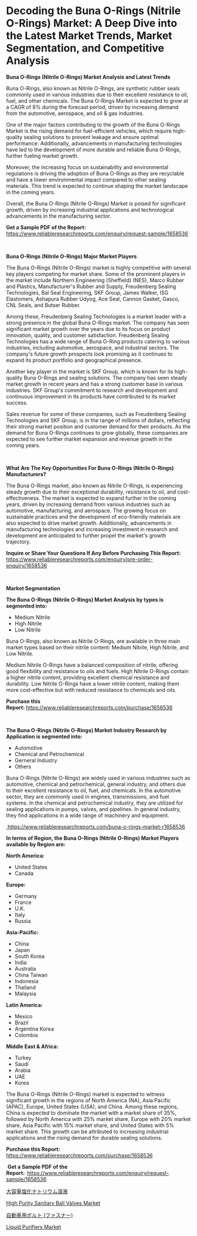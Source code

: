 <p><h1>Decoding the Buna O-Rings (Nitrile O-Rings) Market: A Deep Dive into the Latest Market Trends, Market Segmentation, and Competitive Analysis</h1></p><p><strong>Buna O-Rings (Nitrile O-Rings) Market Analysis and Latest Trends</strong></p>
<p><p>Buna O-Rings, also known as Nitrile O-Rings, are synthetic rubber seals commonly used in various industries due to their excellent resistance to oil, fuel, and other chemicals. The Buna O-Rings Market is expected to grow at a CAGR of 8% during the forecast period, driven by increasing demand from the automotive, aerospace, and oil & gas industries. </p><p>One of the major factors contributing to the growth of the Buna O-Rings Market is the rising demand for fuel-efficient vehicles, which require high-quality sealing solutions to prevent leakage and ensure optimal performance. Additionally, advancements in manufacturing technologies have led to the development of more durable and reliable Buna O-Rings, further fueling market growth.</p><p>Moreover, the increasing focus on sustainability and environmental regulations is driving the adoption of Buna O-Rings as they are recyclable and have a lower environmental impact compared to other sealing materials. This trend is expected to continue shaping the market landscape in the coming years.</p><p>Overall, the Buna O-Rings (Nitrile O-Rings) Market is poised for significant growth, driven by increasing industrial applications and technological advancements in the manufacturing sector.</p></p>
<p><strong>Get a Sample PDF of the Report:&nbsp;</strong> <a href="https://www.reliableresearchreports.com/enquiry/request-sample/1658536">https://www.reliableresearchreports.com/enquiry/request-sample/1658536</a></p>
<p>&nbsp;</p>
<p><strong>Buna O-Rings (Nitrile O-Rings) Major Market Players</strong></p>
<p><p>The Buna O-Rings (Nitrile O-Rings) market is highly competitive with several key players competing for market share. Some of the prominent players in the market include Northern Engineering (Sheffield) (NES), Marco Rubber and Plastics, Manufacturer's Rubber and Supply, Freudenberg Sealing Technologies, Bal Seal Engineering, SKF Group, James Walker, ISG Elastomers, Ashapura Rubber Udyog, Ace Seal, Cannon Gasket, Gasco, CNL Seals, and Butser Rubber.</p><p>Among these, Freudenberg Sealing Technologies is a market leader with a strong presence in the global Buna O-Rings market. The company has seen significant market growth over the years due to its focus on product innovation, quality, and customer satisfaction. Freudenberg Sealing Technologies has a wide range of Buna O-Ring products catering to various industries, including automotive, aerospace, and industrial sectors. The company's future growth prospects look promising as it continues to expand its product portfolio and geographical presence.</p><p>Another key player in the market is SKF Group, which is known for its high-quality Buna O-Rings and sealing solutions. The company has seen steady market growth in recent years and has a strong customer base in various industries. SKF Group's commitment to research and development and continuous improvement in its products have contributed to its market success.</p><p>Sales revenue for some of these companies, such as Freudenberg Sealing Technologies and SKF Group, is in the range of millions of dollars, reflecting their strong market position and customer demand for their products. As the demand for Buna O-Rings continues to grow globally, these companies are expected to see further market expansion and revenue growth in the coming years.</p></p>
<p>&nbsp;</p>
<p><strong>What Are The Key Opportunities For Buna O-Rings (Nitrile O-Rings) Manufacturers?</strong></p>
<p><p>The Buna O-Rings market, also known as Nitrile O-Rings, is experiencing steady growth due to their exceptional durability, resistance to oil, and cost-effectiveness. The market is expected to expand further in the coming years, driven by increasing demand from various industries such as automotive, manufacturing, and aerospace. The growing focus on sustainable practices and the development of eco-friendly materials are also expected to drive market growth. Additionally, advancements in manufacturing technologies and increasing investment in research and development are anticipated to further propel the market's growth trajectory.</p></p>
<p><strong>Inquire or Share Your Questions If Any Before Purchasing This Report:</strong> <a href="https://www.reliableresearchreports.com/enquiry/pre-order-enquiry/1658536">https://www.reliableresearchreports.com/enquiry/pre-order-enquiry/1658536</a></p>
<p>&nbsp;</p>
<p><strong>Market Segmentation</strong></p>
<p><strong>The Buna O-Rings (Nitrile O-Rings) Market Analysis by types is segmented into:</strong></p>
<p><ul><li>Medium Nitrile</li><li>High Nitrile</li><li>Low Nitrile</li></ul></p>
<p><p>Buna O-Rings, also known as Nitrile O-Rings, are available in three main market types based on their nitrile content: Medium Nitrile, High Nitrile, and Low Nitrile. </p><p>Medium Nitrile O-Rings have a balanced composition of nitrile, offering good flexibility and resistance to oils and fuels. High Nitrile O-Rings contain a higher nitrile content, providing excellent chemical resistance and durability. Low Nitrile O-Rings have a lower nitrile content, making them more cost-effective but with reduced resistance to chemicals and oils.</p></p>
<p><strong>Purchase this Report:&nbsp;</strong><a href="https://www.reliableresearchreports.com/purchase/1658536">https://www.reliableresearchreports.com/purchase/1658536</a></p>
<p>&nbsp;</p>
<p><strong>The Buna O-Rings (Nitrile O-Rings) Market Industry Research by Application is segmented into:</strong></p>
<p><ul><li>Automotive</li><li>Chemical and Petrochemical</li><li>Gerneral Industry</li><li>Others</li></ul></p>
<p><p>Buna O-Rings (Nitrile O-Rings) are widely used in various industries such as automotive, chemical and petrochemical, general industry, and others due to their excellent resistance to oil, fuel, and chemicals. In the automotive sector, they are commonly used in engines, transmissions, and fuel systems. In the chemical and petrochemical industry, they are utilized for sealing applications in pumps, valves, and pipelines. In general industry, they find applications in a wide range of machinery and equipment.</p></p>
<p><a href="https://www.reliableresearchreports.com/buna-o-rings-market-r1658536">&nbsp;https://www.reliableresearchreports.com/buna-o-rings-market-r1658536</a></p>
<p><strong>In terms of Region, the Buna O-Rings (Nitrile O-Rings) Market Players available by Region are:</strong></p>
<p>
    <p> <strong> North America: </strong>
        <ul>
            <li>United States</li>
            <li>Canada</li>
        </ul>
        </p> 
    <p> <strong> Europe: </strong>
        <ul>
            <li>Germany</li>
            <li>France</li>
            <li>U.K.</li>
            <li>Italy</li>
            <li>Russia</li>
        </ul>
        </p> 
    <p> <strong> Asia-Pacific: </strong>
        <ul>
            <li>China</li>
            <li>Japan</li>
            <li>South Korea</li>
            <li>India</li>
            <li>Australia</li>
            <li>China Taiwan</li>
            <li>Indonesia</li>
            <li>Thailand</li>
            <li>Malaysia</li>
        </ul>
        </p> 
    <p> <strong> Latin America: </strong>
        <ul>
            <li>Mexico</li>
            <li>Brazil</li>
            <li>Argentina Korea</li>
            <li>Colombia</li>
        </ul>
        </p> 
    <p> <strong> Middle East & Africa: </strong>
        <ul>
            <li>Turkey</li>
            <li>Saudi</li>
            <li>Arabia</li>
            <li>UAE</li>
            <li>Korea</li>
        </ul>
    </p>
    </p>
<p><p>The Buna O-Rings (Nitrile O-Rings) market is expected to witness significant growth in the regions of North America (NA), Asia Pacific (APAC), Europe, United States (USA), and China. Among these regions, China is expected to dominate the market with a market share of 35%, followed by North America with 25% market share, Europe with 20% market share, Asia Pacific with 15% market share, and United States with 5% market share. This growth can be attributed to increasing industrial applications and the rising demand for durable sealing solutions.</p></p>
<p><strong>Purchase this Report: </strong><a href="https://www.reliableresearchreports.com/purchase/1658536">https://www.reliableresearchreports.com/purchase/1658536</a></p>
<p>&nbsp;<strong>Get a Sample PDF of the Report:&nbsp;&nbsp;</strong><a href="https://www.reliableresearchreports.com/enquiry/request-sample/1658536">https://www.reliableresearchreports.com/enquiry/request-sample/1658536</a></p>
<p><strong></strong></p>
<p><p><a href="https://github.com/nemesis2824/Market-Research-Report-List-1/blob/main/839838395955.md">大容量塩化ナトリウム溶液</a></p><p><a href="https://github.com/NaomieConner2023/Market-Research-Report-List-1/blob/main/high-purity-sanitary-ball-valves-market.md">High Purity Sanitary Ball Valves Market</a></p><p><a href="https://github.com/CieloStamm/Market-Research-Report-List-1/blob/main/611491495956.md">自動車用ボルト (ファスナー)</a></p><p><a href="https://github.com/GroverBarry/Market-Research-Report-List-5/blob/main/liquid-purifiers-market.md">Liquid Purifiers Market</a></p></p>